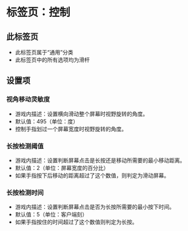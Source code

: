 # 标签页：控制

## 此标签页

- 此标签页属于“通用”分类
- 此标签页中的所有选项均为滑杆

## 设置项

### 视角移动灵敏度

- 游戏内描述：设置横向滑动整个屏幕时视野旋转的角度。
- 默认值：495（单位：度）
- 控制手指划过一个屏幕宽度时视野旋转的角度。

### 长按检测阈值

- 游戏内描述：设置判断屏幕点击是长按还是移动所需要的最小移动距离。
- 默认值：2（单位：屏幕宽度的百分比）
- 如果手指按下后移动的距离超过了这个数值，则判定为滑动屏幕。

### 长按检测时间

- 游戏内描述：设置判断屏幕点击是否为长按所需要的最小按下时间。
- 默认值：5（单位：客户端刻）
- 如果手指按住的时间超过了这个数值则判定为长按。
